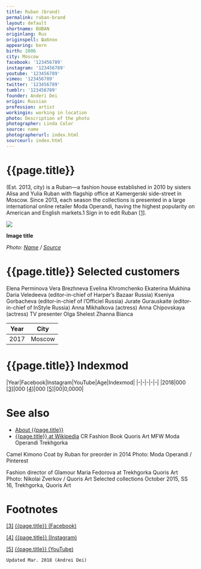 ```yaml
---
title: Ruban (brand)
permalink: ruban-brand
layout: default
shortname: BUBAN
originlang: Rus
originspell: Шаблон
appearing: born
birth: 2006
city: Moscow
facebook: '123456789'
instagram: '123456789'
youtube: '123456789'
vimeo: '123456789'
twitter: '123456789'
tumblr: '123456789'
founder: Anderi Dei
origin: Russian
profession: artist
workingin: working in location
photo: Description of the photo
photographer: Linda Color
source: name
photographerurl: index.html
sourceurl: index.html
---
```


# {{page.title}}

(Est. 2013, city) is a Ruban—a fashion house established in 2010 by sisters Alisa and Yulia Ruban with flagship office at Kamergerski side-street in Moscow. Since 2013, each season the collections is presented in a large international online retailer Moda Operandi, having the highest popularity on American and English markets.1 Sign in to edit Ruban <span id="a1">[\[1\]](#f1)</span>.

![](/encyclopedia/images/image-name.jpg)

**Image title**

*Photo: [Name](index) / [Source](index)*

# {{page.title}} Selected customers

Elena Perminova
Vera Brezhneva
Evelina Khromchenko
Ekaterina Mukhina
Daria Veledeeva (editor-in-chief of Harper’s Bazaar Russia)
Kseniya Gorbacheva (editor-in-chief of l’Officiel Russia)
Jurate Gurauskaite (editor-in-chief of InStyle Russia)
Anna Mikhalkova (actress)
Anna Chipovskaya (actress)
TV presenter Olga Shelest
Zhanna Bianca

|Year|City|
|-|-|
|2017|Moscow|

# {{page.title}} Indexmod

|Year|Facebook|Instagram|YouTube|Age|Indexmod|
|-|-|-|-|-|
|2018|000 <span id="a3">[\[3\]](#f3)</span>|000 <span id="a4">[\[4\]](#f4)</span>|000 <span id="a5">[\[5\]](#f5)</span>|00|0,0000|


# See also

+ [About {{page.title}}](index)
+ [{{page.title}} at Wikipedia](index)
CR Fashion Book
Quoris Art
MFW
Moda Operandi
Trekhgorka

Camel Kimono Coat by Ruban for preorder in 2014
Photo: Moda Operandi / Pinterest

Fashion director of Glamour Maria Fedorova at Trekhgorka Quoris Art
Photo: Nikolai Zverkov / Quoris Art
Selected collections
 October 2015, SS 16, Trekhgorka, Quoris Art

# Footnotes

[[3]](#a3) <span id="f3"></span> [{{page.title}} (Facebook)](index)

[[4]](#a4) <span id="f4"></span> [{{page.title}} (Instagram)](index)

[[5]](#a5) <span id="f5"></span> [{{page.title}} (YouTube)](index)

`Updated Mar. 2018 (Andrei Dei)`

